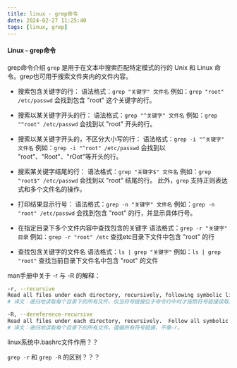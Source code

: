 ```yaml
---
title: linux - grep命令
date: 2024-02-27 11:25:40
tags: [linux, grep]
---
```


#### Linux - grep命令

grep命令介绍
`grep` 是用于在文本中搜索匹配特定模式的行的 Unix 和 Linux 命令。grep也可用于搜索文件夹内的文件内容。

- 搜索包含关键字的行：
语法格式：`grep "关键字" 文件名`
例如：`grep "root" /etc/passwd` 会找到包含 "root" 这个关键字的行。


- 搜索以某关键字开头的行：
语法格式：`grep "^关键字" 文件名`
例如：`grep "^root" /etc/passwd` 会找到以 "root" 开头的行。


- 搜索以某关键字开头的，不区分大小写的行：
语法格式：`grep -i "^关键字" 文件名`
例如：`grep -i "^root" /etc/passwd` 会找到以 "root"、"Root"、"rOot"等开头的行。


- 搜索某关键字结尾的行：
语法格式：`grep "关键字$" 文件名`
例如：`grep "root$" /etc/passwd` 会找到以 "root" 结尾的行。
此外，`grep` 支持正则表达式和多个文件名的操作。


- 打印结果显示行号：
语法格式：`grep -n "关键字" 文件名`
例如：`grep -n "root" /etc/passwd` 会找到包含 "root" 的行，并显示具体行号。


- 在指定目录下多个文件内容中查找包含的关键字
语法格式：`grep -r "关键字" 目录`
例如：`grep -r "root" /etc` 查找etc目录下文件中包含 "root" 的行


- 查找包含关键字的文件名
语法格式：`ls | grep "关键字"`
例如：`ls | grep "root"` 查找当前目录下文件名中包含 "root" 的文件


man手册中关于 -r 与 -R 的解释：
```sh
-r, --recursive
Read all files under each directory, recursively, following symbolic links only if they are on the command line.  Note that if no file operand is  given,  grep  searches  the  working directory.  This is equivalent to the -d recurse option.
# 译文：递归地读取每个目录下的所有文件，仅当符号链接位于命令行中时才按照符号链接读取。注意，如果没有给出文件操作数，grep将搜索工作目录。这相当于-d递归选项。

-R, --dereference-recursive
Read all files under each directory, recursively.  Follow all symbolic links, unlike -r.
# 译文：递归地读取每个目录下的所有文件。遵循所有符号链接，不像-r。
```

linux系统中.bashrc文件作用？？














`grep -r` 和 `grep -R` 的区别？？？
